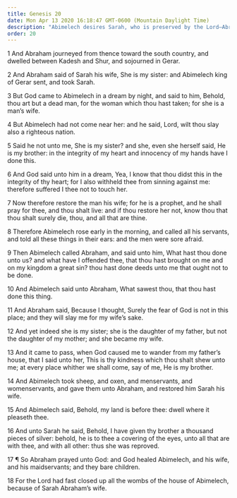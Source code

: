 ```yaml
---
title: Genesis 20
date: Mon Apr 13 2020 16:18:47 GMT-0600 (Mountain Daylight Time)
description: "Abimelech desires Sarah, who is preserved by the Lord—Abraham prays for Abimelech, and the Lord blesses him and his household."
order: 20
---
```


1 And Abraham journeyed from thence toward the south country, and dwelled between Kadesh and Shur, and sojourned in Gerar.

2 And Abraham said of Sarah his wife, She is my sister: and Abimelech king of Gerar sent, and took Sarah.

3 But God came to Abimelech in a dream by night, and said to him, Behold, thou art but a dead man, for the woman which thou hast taken; for she is a man’s wife.

4 But Abimelech had not come near her: and he said, Lord, wilt thou slay also a righteous nation.

5 Said he not unto me, She is my sister? and she, even she herself said, He is my brother: in the integrity of my heart and innocency of my hands have I done this.

6 And God said unto him in a dream, Yea, I know that thou didst this in the integrity of thy heart; for I also withheld thee from sinning against me: therefore suffered I thee not to touch her.

7 Now therefore restore the man his wife; for he is a prophet, and he shall pray for thee, and thou shalt live: and if thou restore her not, know thou that thou shalt surely die, thou, and all that are thine.

8 Therefore Abimelech rose early in the morning, and called all his servants, and told all these things in their ears: and the men were sore afraid.

9 Then Abimelech called Abraham, and said unto him, What hast thou done unto us? and what have I offended thee, that thou hast brought on me and on my kingdom a great sin? thou hast done deeds unto me that ought not to be done.

10 And Abimelech said unto Abraham, What sawest thou, that thou hast done this thing.

11 And Abraham said, Because I thought, Surely the fear of God is not in this place; and they will slay me for my wife’s sake.

12 And yet indeed she is my sister; she is the daughter of my father, but not the daughter of my mother; and she became my wife.

13 And it came to pass, when God caused me to wander from my father’s house, that I said unto her, This is thy kindness which thou shalt shew unto me; at every place whither we shall come, say of me, He is my brother.

14 And Abimelech took sheep, and oxen, and menservants, and womenservants, and gave them unto Abraham, and restored him Sarah his wife.

15 And Abimelech said, Behold, my land is before thee: dwell where it pleaseth thee.

16 And unto Sarah he said, Behold, I have given thy brother a thousand pieces of silver: behold, he is to thee a covering of the eyes, unto all that are with thee, and with all other: thus she was reproved.

17 ¶ So Abraham prayed unto God: and God healed Abimelech, and his wife, and his maidservants; and they bare children.

18 For the Lord had fast closed up all the wombs of the house of Abimelech, because of Sarah Abraham’s wife.
